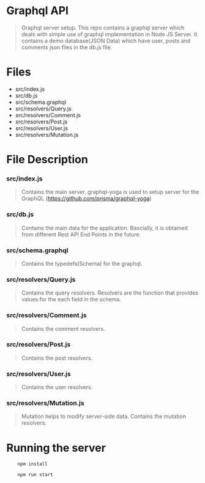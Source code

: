 # Graphql API
> Graphql server setup. 
> This repo contains a graphql server which deals with simple use of graphql implementation in Node JS Server.
> It contains a demo database(JSON Data) which have user, posts and comments json files in the db.js file.

# Files
- src/index.js
- src/db.js
- src/schema.graphql
- src/resolvers/Query.js
- src/resolvers/Comment.js
- src/resolvers/Post.js
- src/resolvers/User.js
- src/resolvers/Mutation.js

# File Description
### src/index.js
 > Contains the main server. graphql-yoga is used to setup server for the GraphQL (https://github.com/prisma/graphql-yoga)

### src/db.js  
 > Contains the main data for the application. Bascially, it is obtained from different Rest API End Points in the future.

### src/schema.graphql
 > Contains the typedefs(Schema) for the graphql.
 
### src/resolvers/Query.js
 > Contains the query resolvers.
 > Resolvers are the function that provides values for the each field in the schema.
 
### src/resolvers/Comment.js
 > Contains the comment resolvers.
 
### src/resolvers/Post.js
 > Contains the post resolvers.
 
### src/resolvers/User.js
 > Contains the user resolvers.
 
### src/resolvers/Mutation.js
 > Mutation helps to modify server-side data.
 > Contains the mutation resolvers.
 


# Running the server
````
    npm install

    npm run start
````


